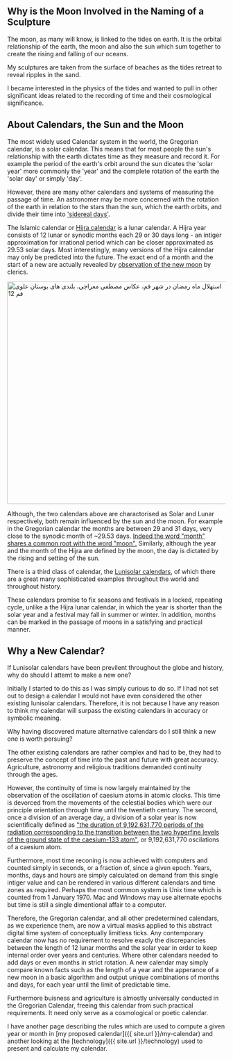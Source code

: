 ## Why is the Moon Involved in the Naming of a Sculpture

The moon, as many will know, is linked to the tides on earth.  It is the orbital relationship of the earth, the moon and also the sun which sum together to create the rising and falling of our oceans.  

My sculptures are taken from the surface of beaches as the tides retreat to reveal ripples in the sand.

I became interested in the physics of the tides and wanted to pull in other significant ideas related to the recording of time and their cosmological significance.

## About Calendars, the Sun and the Moon

The most widely used Calendar system in the world, the Gregorian calendar, is a solar calendar.  This means that for most people the sun's relationship with the earth dictates time as they measure and record it.  For example the period of the earth's orbit around the sun dicates the 'solar year' more commonly the 'year' and the complete rotation of the earth the 'solar day' or simply 'day'.

However, there are many other calendars and systems of measuring the passage of time.  An astronomer may be more concerned with the rotation of the earth in relation to the stars than the sun, which the earth orbits, and divide their time into ['sidereal days'](https://en.wikipedia.org/wiki/Solar_time).

The Islamic calendar or [Hijra calendar](https://en.wikipedia.org/wiki/Islamic_calendar) is a lunar calendar.  A Hijra year consists of 12 lunar or synodic months each 29 or 30 days long - an intiger approximation for irrational period which can be closer approximated as 29.53 solar days.  Most interestingly, many versions of the Hijra calendar may only be predicted into the future. The exact end of a month and the start of a new are actually revealed by [observation of the new moon](https://en.wikipedia.org/wiki/Islamic_calendar#Astronomical_considerations) by clerics.

<a title="Mostafameraji [CC BY 4.0 (https://creativecommons.org/licenses/by/4.0)], via Wikimedia Commons" href="https://commons.wikimedia.org/wiki/File:%D8%A7%D8%B3%D8%AA%D9%87%D9%84%D8%A7%D9%84_%D9%85%D8%A7%D9%87_%D8%B1%D9%85%D8%B6%D8%A7%D9%86_%D8%AF%D8%B1_%D8%B4%D9%87%D8%B1_%D9%82%D9%85%D8%8C_%D8%B9%DA%A9%D8%A7%D8%B3_%D9%85%D8%B5%D8%B7%D9%81%DB%8C_%D9%85%D8%B9%D8%B1%D8%A7%D8%AC%DB%8C%D8%8C_%D8%A8%D9%84%D9%86%D8%AF%DB%8C_%D9%87%D8%A7%DB%8C_%D8%A8%D9%88%D8%B3%D8%AA%D8%A7%D9%86_%D8%B9%D9%84%D9%88%DB%8C_%D9%82%D9%85_12.jpg" target="_blank"><img width="512" alt="استهلال ماه رمضان در شهر قم، عکاس مصطفی معراجی، بلندی های بوستان علوی قم 12" src="https://upload.wikimedia.org/wikipedia/commons/thumb/6/62/%D8%A7%D8%B3%D8%AA%D9%87%D9%84%D8%A7%D9%84_%D9%85%D8%A7%D9%87_%D8%B1%D9%85%D8%B6%D8%A7%D9%86_%D8%AF%D8%B1_%D8%B4%D9%87%D8%B1_%D9%82%D9%85%D8%8C_%D8%B9%DA%A9%D8%A7%D8%B3_%D9%85%D8%B5%D8%B7%D9%81%DB%8C_%D9%85%D8%B9%D8%B1%D8%A7%D8%AC%DB%8C%D8%8C_%D8%A8%D9%84%D9%86%D8%AF%DB%8C_%D9%87%D8%A7%DB%8C_%D8%A8%D9%88%D8%B3%D8%AA%D8%A7%D9%86_%D8%B9%D9%84%D9%88%DB%8C_%D9%82%D9%85_12.jpg/512px-%D8%A7%D8%B3%D8%AA%D9%87%D9%84%D8%A7%D9%84_%D9%85%D8%A7%D9%87_%D8%B1%D9%85%D8%B6%D8%A7%D9%86_%D8%AF%D8%B1_%D8%B4%D9%87%D8%B1_%D9%82%D9%85%D8%8C_%D8%B9%DA%A9%D8%A7%D8%B3_%D9%85%D8%B5%D8%B7%D9%81%DB%8C_%D9%85%D8%B9%D8%B1%D8%A7%D8%AC%DB%8C%D8%8C_%D8%A8%D9%84%D9%86%D8%AF%DB%8C_%D9%87%D8%A7%DB%8C_%D8%A8%D9%88%D8%B3%D8%AA%D8%A7%D9%86_%D8%B9%D9%84%D9%88%DB%8C_%D9%82%D9%85_12.jpg"></a>

Although, the two calendars above are charactorised as Solar and Lunar respectively, both remain influenced by the sun and the moon.  For example in the Gregorian calendar the months are between 29 and 31 days, very close to the synodic month of ~29.53 days.  [Indeed the word "month" shares a common root with the word "moon".](https://www.etymonline.com/word/Month) Similarly, although the year and the month of the Hijra are defined by the moon, the day is dictated by the rising and setting of the sun.

There is a third class of calendar, the [Lunisolar calendars](https://en.wikipedia.org/wiki/Lunisolar_calendar), of which there are a great many sophisticated examples throughout the world and throughout history.

These calendars promise to fix seasons and festivals in a locked, repeating cycle, unlike a the Hijra lunar calendar, in which the year is shorter than the solar year and a festival may fall in summer or winter.  In addition, months can be marked in the passage of moons in a satisfying and practical manner.


## Why a New Calendar?

If Lunisolar calendars have been previlent throughout the globe and history, why do should I attemt to make a new one?

Initially I started to do this as I was simply curious to do so. If I had not set out to design a calendar I would not have even considered the other existing lunisolar calendars.  Therefore, it is not because I have any reason to think my calendar will surpass the existing calendars in accuracy or symbolic meaning.

Why having discovered mature alternative calendars do I still think a new one is worth persuing?

The other existing calendars are rather complex and had to be, they had to preserve the concept of time into the past and future with great accuracy.  Agriculture, astronomy and religious traditions demanded continuity through the ages.

However, the continuity of time is now largely maintained by the observation of the oscillation of caesium atoms in atomic clocks.  This time is devorced from the movements of the celestial bodies which were our principle orientation through time until the twentieth century.  The second, once a division of an average day, a division of a solar year is now scientifically defined as ["the duration of 9,192,631,770 periods of the radiation corresponding to the transition between the two hyperfine levels of the ground state of the caesium-133 atom"](https://en.wikipedia.org/wiki/Second#%22Atomic%22_second), or 9,192,631,770 oscilations of a caesium atom.

Furthermore, most time reconing is now achieved with computers and counted simply in seconds, or a fraction of, since a given epoch. Years, months, days and hours are simply calculated on demand from this single intiger value and can be rendered in various different calendars and time zones as required. Perhaps the most common system is Unix time which is counted from 1 January 1970.  Mac and Windows may use alternate epochs but time is still a single dimentional affair to a computer.

Therefore, the Gregorian calendar, and all other predetermined calendars, as we experience them, are now a virtual masks applied to this abstract digital time system of conceptually limitless ticks.  Any contemporary calendar now has no requirement to resolve exacly the discrepancies between the length of 12 lunar months and the solar year in order to keep internal order over years and centuries.  Where other calendars needed to add days or even months in strict rotation.  A new calendar may simply compare known facts such as the length of a year and the apperance of a new moon in a basic algorithm and output unique combinations of months and days, for each year until the limit of predictable time.

Furthermore buisness and agriculture is almostly universally conducted in the Gregorian Calendar, freeing this calendar from such practical requirements.  It need only serve as a cosmological or poetic calendar.

I have another page describing the rules which are used to compute a given year or month in
[my proposed calendar]({{ site.url }}/my-calendar) and another looking at the [technology]({{ site.url }}/technology) used to present and calculate my calendar.